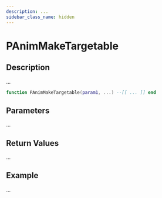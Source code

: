 ```yaml
---
description: ...
sidebar_class_name: hidden
---
```


# PAnimMakeTargetable

## Description

...

```lua
function PAnimMakeTargetable(param1, ...) --[[ ... ]] end
```

## Parameters

...

## Return Values

...

## Example

...

